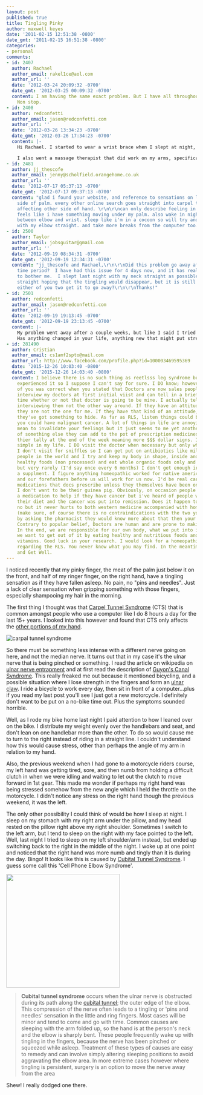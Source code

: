 ```yaml
---
layout: post
published: true
title: Tingling Pinky
author: maxwell keyes
date: '2011-02-15 12:51:38 -0800'
date_gmt: '2011-02-15 16:51:38 -0800'
categories:
- personal
comments:
- id: 2407
  author: Rachael
  author_email: rakel1ce@aol.com
  author_url: ''
  date: '2012-03-24 20:09:32 -0700'
  date_gmt: '2012-03-25 00:09:32 -0700'
  content: I am having the same exact problem. But I have all throughout the day.
    Non stop.
- id: 2408
  author: redconfetti
  author_email: jason@redconfetti.com
  author_url: ''
  date: '2012-03-26 13:34:23 -0700'
  date_gmt: '2012-03-26 17:34:23 -0700'
  content: |-
    Hi Rachael. I started to wear a wrist brace when I slept at night, and this helped greatly. I think that my wrist or arm would contort in stressful ways when I slept, like a muscular cramping in response to the new events such as using the clutch on my motorcycle extensively. The wrist brace stopped this from happening too much.

    I also went a massage therapist that did work on my arms, specifically the forearms, and this contributed to the issues with sensation in my hand going away.
- id: 2481
  author: jj_thescofe
  author_email: jenny@scholfield.orangehome.co.uk
  author_url: ''
  date: '2012-07-17 05:37:13 -0700'
  date_gmt: '2012-07-17 09:37:13 -0700'
  content: "glad i found your website, and reference to sensations on little finger
    side of palm. every other online search goes straight into carpel tunnel syndrome
    affecting other side of hand. \r\n\r\ncan only describe feeling in palm as rippling.
    feels like i have something moving under my palm. also wake in night with pain
    between elbow and wrist. sleep like i'm in a cocoon so will try and sleep tonight
    with my elbow straight. and take more breaks from the computer too."
- id: 2500
  author: Taylor
  author_email: jobsguitar@gmail.com
  author_url: ''
  date: '2012-09-19 08:34:31 -0700'
  date_gmt: '2012-09-19 12:34:31 -0700'
  content: "jj_thescofe and Rachael,\r\n\r\nDid this problem go away after a short
    time period?  I have had this issue for 4 days now, and it has really started
    to bother me.  I slept last night with my neck straight as possible and my arm
    straight hoping that the tingling would disappear, but it is still present.  Did
    either of you two get it to go away?\r\n\r\nThanks!"
- id: 2501
  author: redconfetti
  author_email: jason@redconfetti.com
  author_url: ''
  date: '2012-09-19 19:13:45 -0700'
  date_gmt: '2012-09-19 23:13:45 -0700'
  content: |-
    My problem went away after a couple weeks, but like I said I tried various things to alleviate the tingling (wrist brace, massage, sleeping position). Also getting used to the motorcycle clutch was part of this.
    Has anything changed in your life, anything new that might put stress or cause changes in your neck, shoulders, or arms, which might be putting pressure on nerves?
- id: 281490
  author: Cristian
  author_email: cs1amf2spto@mail.com
  author_url: http://www.facebook.com/profile.php?id=100003469595369
  date: '2015-12-26 10:03:40 -0800'
  date_gmt: '2015-12-26 14:03:40 -0800'
  content: I believe there is no such thing as reetlsss leg syndrome but I've never
    experienced it so I suppose I can't say for sure. I DO know; however, that one
    of you was correct when you stated that Doctors are now sales people. I usually
    interview my doctors at first initial viist and can tell in a brief period of
    time whether or not that doctor is going to be mine. I actually tell them, I'm
    interviewing them not the other way around. If they have an attitude about it,
    they are not the one for me. If they have that kind of an attitude, then I think
    they've got something to hide. As far as RLS, listen things could be much worse
    you could have malignant cancer. A lot of things in life are annoying, I don't
    mean to invalidate your feelings but it just seems to me yet another diagnosis
    of something else they can add to the pot of prescription medicines to add to
    thier tally at the end of the week meaning more $$$ dollar signs. I keep things
    simple in my life. I DO visit the doctor when necessary but only when very necessary.
    I don't visit for sniffles so I can get put on antibiotics like millions of other
    people in the world and I try and keep my body in shape, inside and out. I eat
    healthy foods (non processed) and eat whole organic foods only and no red meat
    but very rarely (I'd say once every 6 months) I don't get enough iron so I take
    a supplment. I figure anything homeopathic worked for native american indians
    and our forefathers before us will work for us now. I'd be real careful about
    medications that docs prescribe unless they themselves have been on it for sometime.
    I don't want to be their guinea pig. Obviously, on occasion people HAVE to take
    a medication to help if they have cancer but i've heard of people who just changed
    their diet and the cancer was put into remission. Does it happen to everyone,
    no but it never hurts to both western medicine accompanied with homeopathic remedies
    (make sure, of course there is no contraindications with the two you can do that
    by asking the pharmacist they would know more about that then your doc anyway)
    Contrary to popular belief, Doctors are human and are prone to making mistakes.
    In the end, we are responsible for our own body, what we put into it and what
    we want to get out of it by eating healthy and nutritious foods and taking our
    vitamins. Good luck in your research. I would look for a homeopathic remedy first
    regarding the RLS. You never know what you may find. In the meantime, God Bless
    and Get Well.
---
```


I noticed recently that my pinky finger, the meat of the palm just below it on the front, and half of my ringer
finger, on the right hand, have a tingling sensation as if they have fallen asleep. No pain, no "pins and needles".
Just a lack of clear sensation when gripping something with those fingers, especially shampooing my hair in the
morning.

The first thing I thought was that [Carpel Tunnel Syndrome](http://en.wikipedia.org/wiki/Carpal_tunnel_syndrome) (CTS)
that is common amongst people who use a computer like I do 8 hours a day for the last 15+ years. I looked into this
however and found that CTS only affects the
[other portions of my hand](http://www.nlm.nih.gov/medlineplus/ency/imagepages/1081.htm).

![carpal tunnel syndrome]({{site.assets.url_prefix}}/images/posts/carpal-tunnel-syndrome.jpg "carpal tunnel syndrome")

So there must be something less intense with a different nerve going on here, and not the median nerve. It turns out
that in my case it's the ulnar nerve that is being pinched or something. I read the article on wikipedia on
[ulnar nerve entrapment](http://en.wikipedia.org/wiki/Ulnar_nerve_entrapment) and at first read the description of
[Guyon's Canal Syndrome](http://en.wikipedia.org/wiki/Guyon%27s_canal_syndrome). This really freaked me out because it
mentioned bicycling, and a possible situation where I lose strength in the fingers and form an
[ulnar claw](http://en.wikipedia.org/wiki/Ulnar_claw). I ride a bicycle to work every day, then sit in front of a
computer...plus if you read my last post you'll see I just got a new motorcycle. I definitely don't want to be put on
a no-bike time out. Plus the symptoms sounded horrible.

Well, as I rode my bike home last night I paid attention to how I leaned over on the bike. I distribute my weight
evenly over the handlebars and seat, and don't lean on one handlebar more than the other. To do so would cause me to
turn to the right instead of riding in a straight line. I couldn't understand how this would cause stress, other than
perhaps the angle of my arm in relation to my hand.

Also, the previous weekend when I had gone to a motorcycle riders course, my left hand was getting tired, sore, and
then numb from holding a difficult clutch in when we were idling and waiting to let out the clutch to move forward in
1st gear. This made me wonder if perhaps my right hand was being stressed somehow from the new angle which I held the
throttle on the motorcycle. I didn't notice any stress on the right hand though the previous weekend, it was the left.

The only other possibility I could think of would be how I sleep at night. I sleep on my stomach with my right arm
under the pillow, and my head rested on the pillow right above my right shoulder. Sometimes I switch to the left arm,
but I tend to sleep on the right with my face pointed to the left. Well, last night I tried to sleep on my left
shoulder/arm instead, but ended up switching back to the right in the middle of the night. I woke up at one point and
noticed that the right hand was more numb and tingly than it is during the day. Bingo! It looks like this is caused by
[Cubital Tunnel Syndrome](http://en.wikipedia.org/wiki/Ulnar_nerve_entrapment#Cubital_Tunnel_Syndrome). I guess some
call this 'Cell Phone Elbow Syndrome'.

[<img title="cubital-tunnel-syndrome" src="{{site.assets.url_prefix}}/images/posts/cubital-tunnel-syndrome.jpg" alt="" width="300" />](http://www.thepicky.com/gadgets/what-is-cell-phone-elbow-syndrome/)

> __Cubital tunnel syndrome__ occurs when the ulnar nerve is obstructed during its path along the
[cubital tunnel](http://en.wikipedia.org/wiki/Cubital_tunnel); the outer edge of the elbow. This compression of the
nerve often leads to a tingling or 'pins and needles' sensation in the little and ring fingers. Most cases will be
minor and tend to come and go with time. Common causes are sleeping with the arm folded up, so the hand is at the
person's neck and the elbow is sharply bent. These people frequently wake up with tingling in the fingers, because the
nerve has been pinched or squeezed while asleep. Treatment of these types of causes are easy to remedy and can involve
simply altering sleeping positions to avoid aggravating the elbow area. In more extreme cases however where tingling
is persistent, surgery is an option to move the nerve away from the area

Shew! I really dodged one there.
